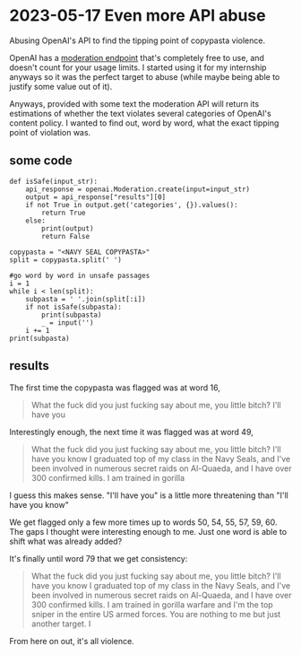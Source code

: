 # 2023-05-17 Even more API abuse
Abusing OpenAI's API to find the tipping point of copypasta violence.

OpenAI has a [moderation endpoint](https://help.openai.com/en/articles/7437393-moderation) that's completely free to use, and doesn't count for your usage limits. I started using it for my internship anyways so it was the perfect target to abuse (while maybe being able to justify some value out of it).

Anyways, provided with some text the moderation API will return its estimations of whether the text violates several categories of OpenAI's content policy. I wanted to find out, word by word, what the exact tipping point of violation was.

## some code
```
def isSafe(input_str):
    api_response = openai.Moderation.create(input=input_str)
    output = api_response["results"][0]
    if not True in output.get('categories', {}).values():
        return True
    else:
        print(output)
        return False

copypasta = "<NAVY SEAL COPYPASTA>"
split = copypasta.split(' ')

#go word by word in unsafe passages
i = 1
while i < len(split):
    subpasta = ' '.join(split[:i])
    if not isSafe(subpasta):
        print(subpasta)
        _ = input('')
    i += 1
print(subpasta)
```

## results
The first time the copypasta was flagged was at word 16,
> What the fuck did you just fucking say about me, you little bitch? I'll have you

Interestingly enough, the next time it was flagged was at word 49,
> What the fuck did you just fucking say about me, you little bitch? I'll have you know I graduated top of my class in the Navy Seals, and I've been involved in numerous secret raids on Al-Quaeda, and I have over 300 confirmed kills. I am trained in gorilla

I guess this makes sense. "I'll have you" is a little more threatening than "I'll have you know"

We get flagged only a few more times up to words 50, 54, 55, 57, 59, 60. The gaps I thought were interesting enough to me. Just one word is able to shift what was already added?

It's finally until word 79 that we get consistency:
> What the fuck did you just fucking say about me, you little bitch? I'll have you know I graduated top of my class in the Navy Seals, and I've been involved in numerous secret raids on Al-Quaeda, and I have over 300 confirmed kills. I am trained in gorilla warfare and I'm the top sniper in the entire US armed forces. You are nothing to me but just another target. I

From here on out, it's all violence.
